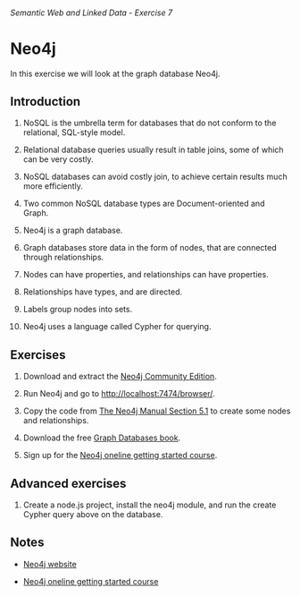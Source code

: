 ###### Semantic Web and Linked Data - Exercise 7
# Neo4j
In this exercise we will look at the graph database Neo4j.

## Introduction

1. NoSQL is the umbrella term for databases that do not conform to the relational, SQL-style model.

1. Relational database queries usually result in table joins, some of which can be very costly.

1. NoSQL databases can avoid costly join, to achieve certain results much more efficiently.

1. Two common NoSQL database types are Document-oriented and Graph.

1. Neo4j is a graph database.

1. Graph databases store data in the form of nodes, that are connected through relationships.

1. Nodes can have properties, and relationships can have properties.

1. Relationships have types, and are directed.

1. Labels group nodes into sets.

1. Neo4j uses a language called Cypher for querying.

## Exercises
    
1. Download and extract the [Neo4j Community Edition](http://neo4j.com/).

1. Run Neo4j and go to [http://localhost:7474/browser/](http://localhost:7474/browser/).

1. Copy the code from [The Neo4j Manual Section 5.1](http://neo4j.com/docs/stable/cypherdoc-movie-database.html) to create some nodes and relationships.

1. Download the free [Graph Databases book](http://neo4j.com/books/graph-databases/).

1. Sign up for the [Neo4j oneline getting started course](http://neo4j.com/graphacademy/online-course-getting-started/).
    
## Advanced exercises

1. Create a node.js project, install the neo4j module, and run the create Cypher query above on the database.

## Notes

- [Neo4j website](http://neo4j.com/)

- [Neo4j oneline getting started course](http://neo4j.com/graphacademy/online-course-getting-started/)
